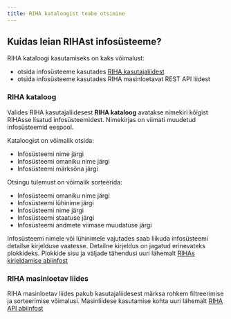 ```yaml
---
title: RIHA kataloogist teabe otsimine
---
```


## Kuidas leian RIHAst infosüsteeme?

RIHA kataloogi kasutamiseks on kaks võimalust: 
- otsida infosüsteeme kasutades [RIHA kasutajaliidest](https://www.riha.ee/Infos%C3%BCsteemid) 
- otsida infosüsteeme kasutades RIHA masinloetavat REST API liidest

### RIHA kataloog

Valides RIHA kasutajaliidesest **RIHA kataloog** avatakse nimekiri kõigist RIHAsse lisatud infosüsteemidest. Nimekirjas on viimati muudetud infosüsteemid eespool.

Kataloogist on võimalik otsida:
- Infosüsteemi nime järgi
- Infosüsteemi omaniku nime järgi
- Infosüsteemi märksõna järgi

Otsingu tulemust on võimalik sorteerida:
- Infosüsteemi omaniku nime järgi
- Infosüsteemi lühinime järgi
- Infosüsteemi nime järgi
- Infosüsteemi staatuse järgi
- Infosüsteemi andmete viimase muudatuse järgi

Infosüsteemi nimele või lühinimele vajutades saab liikuda infosüsteemi detailse kirjelduse vaatesse.
Detailne kirjeldus on jagatud erinevateks plokkideks. Plokkide sisu ja väljade tähendusi uuri lähemalt [RIHAs kirjeldamise abiinfost](https://abi.riha.ee/RIHAs-kirjeldamine#milline-t%C3%A4hendus-on-riha-v%C3%A4ljadel)

### RIHA masinloetav liides

RIHA masinloetav liides pakub kasutajaliidesest märksa rohkem filtreerimise ja sorteerimise võimalusi. Masinliidese kasutamise kohta uuri lähemalt [RIHA API abiinfost](https://abi.riha.ee/APIabi)
